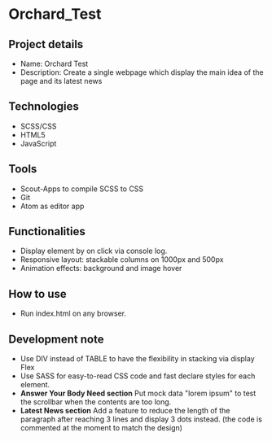 # Orchard_Test

## Project details
* Name: Orchard Test
* Description: Create a single webpage which display the main idea of the page and its latest news

## Technologies
* SCSS/CSS
* HTML5
* JavaScript

## Tools
* Scout-Apps to compile SCSS to CSS
* Git
* Atom as editor app

## Functionalities
* Display element by on click via console log.
* Responsive layout: stackable columns on 1000px and 500px
* Animation effects: background and image hover

## How to use
* Run index.html on any browser.

## Development note
* Use DIV instead of TABLE to have the flexibility in stacking via display Flex
* Use SASS for easy-to-read CSS code and fast declare styles for each element.
* **Answer Your Body Need section**
Put mock data "lorem ipsum" to test the scrollbar when the contents are too long.
* **Latest News section**
Add a feature to reduce the length of the paragraph after reaching 3 lines and display 3 dots instead. (the code is commented at the moment to match the design)
